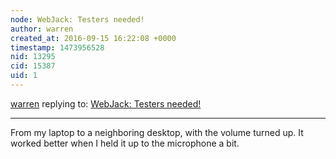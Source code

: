 ```yaml
---
node: WebJack: Testers needed!
author: warren
created_at: 2016-09-15 16:22:08 +0000
timestamp: 1473956528
nid: 13295
cid: 15387
uid: 1
---
```




[warren](../profile/warren) replying to: [WebJack: Testers needed!](../notes/rmeister/07-18-2016/webjack-testers-needed)

----
From my laptop to a neighboring desktop, with the volume turned up. It worked better when I held it up to the microphone a bit. 